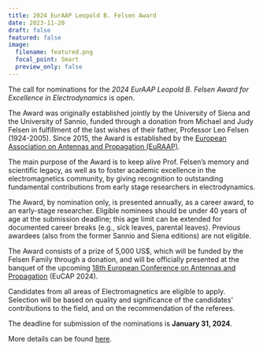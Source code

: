 ```yaml
---
title: 2024 EurAAP Leopold B. Felsen Award
date: 2023-11-20
draft: false
featured: false
image:
  filename: featured.png
  focal_point: Smart
  preview_only: false
---
```

The call for nominations for the *2024 EurAAP Leopold B. Felsen Award for Excellence in Electrodynamics* is open.

The Award was originally established jointly by the University of Siena and the University of Sannio, funded through a donation from Michael and Judy Felsen in fulfillment of the last wishes of their father, Professor Leo Felsen (1924-2005). Since 2015, the Award is established by the [European Association on Antennas and Propagation (EuRAAP)](https://www.euraap.org).

The main purpose of the Award is to keep alive Prof. Felsen’s memory and scientific legacy, 
as well as to foster academic excellence in the electromagnetics community, 
by giving recognition to outstanding fundamental contributions from early stage researchers in electrodynamics.

The Award, by nomination only, is presented annually, as a career award, to an early-stage researcher. Eligible nominees should be under 40 years of age at the submission deadline; this age limit can be extended for documented career breaks (e.g., sick leaves, parental leaves). Previous awardees (also from the former Sannio and Siena editions) are not eligible.

The Award consists of a prize of 5,000 US$, which will be funded by the Felsen Family through a donation, 
and will be officially presented at the banquet of the upcoming 
[18th European Conference on Antennas and Propagation](http://www.eucap2024.org) (EuCAP 2024). 

Candidates from all areas of Electromagnetics are eligible to apply. 
Selection will be based on quality and significance of the candidates' contributions to the field, and on the 
recommendation of the referees.

The deadline for submission of the nominations is **January 31, 2024**.

More details can be found [here](https://www.eucap2024.org/leopold-felsen-award).